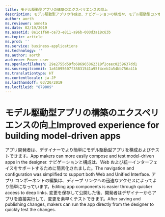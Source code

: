 ```yaml
---
title: モデル駆動型アプリの構築のエクスペリエンスの向上
description: モデル駆動型アプリの作成は、ナビゲーションの構成や、モデル駆動型コンポーネントの選択と編集においてより簡単に行えます
author: aorth
ms.reviewer: anneta
ms.date: 02/19/2019
ms.assetid: 8e1c1f60-ce73-e811-a96b-000d3a18c83b
ms.topic: article
ms.prod: ''
ms.service: business-applications
ms.technology: ''
ms.author: aorth
audience: Power user
ms.openlocfilehash: 29e2755d59fb686965062318f2ceec0259637dd1
ms.sourcegitcommit: 1a61095607f38831541a95f4ceb2a54bb756a41b
ms.translationtype: HT
ms.contentlocale: ja-JP
ms.lasthandoff: 03/20/2019
ms.locfileid: "879809"
---
```

# <a name="improved-experience-for-building-model-driven-apps"></a><span data-ttu-id="268f2-103">モデル駆動型アプリの構築のエクスペリエンスの向上</span><span class="sxs-lookup"><span data-stu-id="268f2-103">Improved experience for building model-driven apps</span></span>




<span data-ttu-id="268f2-104">アプリ開発者は、デザイナーでより簡単にモデル駆動型アプリを構成およびテストできます。</span><span class="sxs-lookup"><span data-stu-id="268f2-104">App makers can more easily compose and test model-driven apps in the designer.</span></span> <span data-ttu-id="268f2-105">ナビゲーションと構成は、Web および統一インターフェイスをサポートするために簡素化されました。</span><span class="sxs-lookup"><span data-stu-id="268f2-105">The navigation and configuration was simplified to support both Web and Unified Interface.</span></span> <span data-ttu-id="268f2-106">アプリ コンポーネントの編集は、ディープ リンクへの迅速なアクセスによってより簡単になっています。</span><span class="sxs-lookup"><span data-stu-id="268f2-106">Editing app components is easier through quicker access to deep links.</span></span> <span data-ttu-id="268f2-107">変更を保存して公開した後、開発者はデザイナーからアプリを直接実行して、変更を素早くテストできます。</span><span class="sxs-lookup"><span data-stu-id="268f2-107">After saving and publishing changes, makers can run the app directly from the designer to quickly test the changes.</span></span>